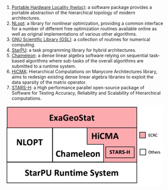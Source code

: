 1. [Portable Hardware Locality (hwloc)](https://www.open-mpi.org/projects/hwloc/): a software package provides a portable abstraction of the hierarchical topology of modern architectures.
2. [NLopt](https://nlopt.readthedocs.io/en/latest/): a library for nonlinear optimization, providing a common interface for a number of different free optimization routines available online as well as original implementations of various other algorithms.
3. [GNU Scientific Library (GSL)](https://www.gnu.org/software/gsl/doc/html/index.html): a collection of routines for numerical computing.
4. [StarPU](http://starpu.gforge.inria.fr/): a task programming library for hybrid architectures.
5. [Chameleon](https://project.inria.fr/chameleon/): a dense linear algebra software relying on sequential task-based algorithms where sub-tasks of the overall algorithms are submitted to a runtime system.
6. [HiCMA](https://github.com/ecrc/hicma): Hierarchical Computations on Manycore Architectures library, aims to redesign existing dense linear algebra libraries to exploit the data sparsity of the matrix operator.
7. [STARS-H](https://github.com/ecrc/stars-h): a High performance parallel open-source package of Software for Testing Accuracy, Reliability and Scalability of Hierarchical computations.


![Dependencies](./depend.png)
